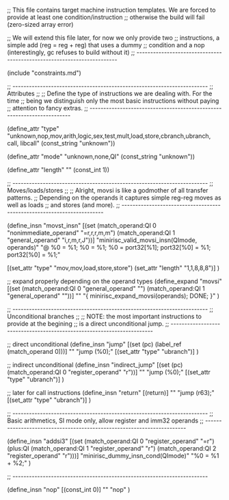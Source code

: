;; This file contains target machine instruction templates. We are forced to provide at least one condition/instruction
;; otherwise the build will fail (zero-sized array error)

;; We will extend this file later, for now we only provide two
;; instructions, a simple add (reg = reg + reg) that uses a dummy
;; condition and a nop (interestingly, gc refuses to build without it)
;; -----------------------------------------------------------------------

(include "constraints.md")

;; -----------------------------------------------------------------------
;; Attributes
;; 
;; Define the type of instructions we are dealing with. For the time
;; being we distinguish only the most basic instructions without paying
;; attention to fancy extras.
;; -----------------------------------------------------------------------

(define_attr "type"
  "unknown,nop,mov,arith,logic,sex,test,mult,load,store,cbranch,ubranch,
  call, libcall"
  (const_string "unknown"))

(define_attr "mode"
  "unknown,none,QI"
  (const_string "unknown"))

(define_attr "length"
  "" (const_int 1))

;; -----------------------------------------------------------------------
;; Moves/loads/stores
;; 
;; Alright, movsi is like a godmother of all transfer patterns.
;; Depending on the operands it captures simple reg-reg moves as well as loads
;; and stores (and more).
;; -----------------------------------------------------------------------

(define_insn "movst_insn"
  [(set (match_operand:QI 0 "nonimmediate_operand" "=r,r,r,m,m")
        (match_operand:QI 1 "general_operand" "i,r,m,r,J"))]
  "minirisc_valid_movsi_insn(QImode, operands)"
  "@
  %0 = %1;
  %0 = %1;
  %0 = port32[%1];
  port32[%0] = %1;
  port32[%0] = %1;"

  [(set_attr "type" "mov,mov,load,store,store")
   (set_attr "length" "1,1,8,8,8")]
)

;; expand properly depending on the operand types
(define_expand "movsi"
  [(set (match_operand:QI 0 "general_operand" "")
        (match_operand:QI 1 "general_operand" ""))]
  ""
  "{
      minirisc_expand_movsi(operands);
      DONE;
  }"
)

;; -----------------------------------------------------------------------
;; Unconditional branches
;; 
;; NOTE: the most important instructions to provide at the begining
;; is a direct unconditional jump.
;; -----------------------------------------------------------------------

;; direct unconditional
(define_insn "jump"
  [(set (pc) (label_ref (match_operand 0)))]
  ""
  "jump (%0);"
  [(set_attr "type" "ubranch")]
)

;; indirect unconditional
(define_insn "indirect_jump"
  [(set (pc) (match_operand:QI 0 "register_operand" "r"))]
  ""
  "jump (%0);"
  [(set_attr "type" "ubranch")]
)

;; later for call instructions
(define_insn "return"
  [(return)]
  ""
  "jump (r63);"
  [(set_attr "type" "ubranch")]
)

;; -----------------------------------------------------------------------
;; Basic arithmetics, SI mode only, allow register and imm32 operands
;; -----------------------------------------------------------------------

(define_insn "addsi3"
  [(set (match_operand:QI 0 "register_operand" "=r")
        (plus:QI (match_operand:QI 1 "register_operand" "r")
                 (match_operand:QI 2 "register_operand" "r")))]
  "minirisc_dummy_insn_cond(QImode)"
  "%0 = %1 + %2;"
)

;; -----------------------------------------------------------------------

(define_insn "nop"
  [(const_int 0)]
  ""
  "nop"
)